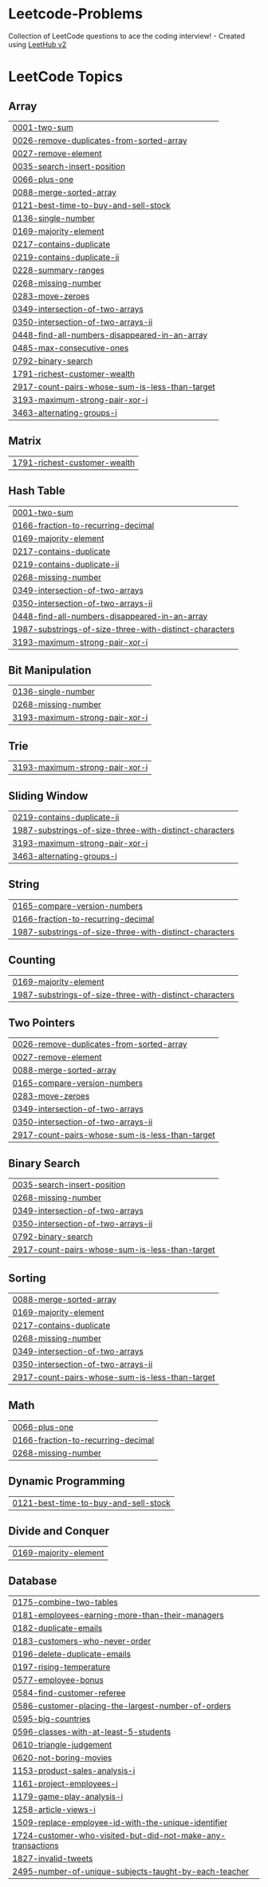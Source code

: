 # Leetcode-Problems
Collection of LeetCode questions to ace the coding interview! - Created using [LeetHub v2](https://github.com/arunbhardwaj/LeetHub-2.0)

<!---LeetCode Topics Start-->
# LeetCode Topics
## Array
|  |
| ------- |
| [0001-two-sum](https://github.com/Om-252003/Leetcode-Problems/tree/master/0001-two-sum) |
| [0026-remove-duplicates-from-sorted-array](https://github.com/Om-252003/Leetcode-Problems/tree/master/0026-remove-duplicates-from-sorted-array) |
| [0027-remove-element](https://github.com/Om-252003/Leetcode-Problems/tree/master/0027-remove-element) |
| [0035-search-insert-position](https://github.com/Om-252003/Leetcode-Problems/tree/master/0035-search-insert-position) |
| [0066-plus-one](https://github.com/Om-252003/Leetcode-Problems/tree/master/0066-plus-one) |
| [0088-merge-sorted-array](https://github.com/Om-252003/Leetcode-Problems/tree/master/0088-merge-sorted-array) |
| [0121-best-time-to-buy-and-sell-stock](https://github.com/Om-252003/Leetcode-Problems/tree/master/0121-best-time-to-buy-and-sell-stock) |
| [0136-single-number](https://github.com/Om-252003/Leetcode-Problems/tree/master/0136-single-number) |
| [0169-majority-element](https://github.com/Om-252003/Leetcode-Problems/tree/master/0169-majority-element) |
| [0217-contains-duplicate](https://github.com/Om-252003/Leetcode-Problems/tree/master/0217-contains-duplicate) |
| [0219-contains-duplicate-ii](https://github.com/Om-252003/Leetcode-Problems/tree/master/0219-contains-duplicate-ii) |
| [0228-summary-ranges](https://github.com/Om-252003/Leetcode-Problems/tree/master/0228-summary-ranges) |
| [0268-missing-number](https://github.com/Om-252003/Leetcode-Problems/tree/master/0268-missing-number) |
| [0283-move-zeroes](https://github.com/Om-252003/Leetcode-Problems/tree/master/0283-move-zeroes) |
| [0349-intersection-of-two-arrays](https://github.com/Om-252003/Leetcode-Problems/tree/master/0349-intersection-of-two-arrays) |
| [0350-intersection-of-two-arrays-ii](https://github.com/Om-252003/Leetcode-Problems/tree/master/0350-intersection-of-two-arrays-ii) |
| [0448-find-all-numbers-disappeared-in-an-array](https://github.com/Om-252003/Leetcode-Problems/tree/master/0448-find-all-numbers-disappeared-in-an-array) |
| [0485-max-consecutive-ones](https://github.com/Om-252003/Leetcode-Problems/tree/master/0485-max-consecutive-ones) |
| [0792-binary-search](https://github.com/Om-252003/Leetcode-Problems/tree/master/0792-binary-search) |
| [1791-richest-customer-wealth](https://github.com/Om-252003/Leetcode-Problems/tree/master/1791-richest-customer-wealth) |
| [2917-count-pairs-whose-sum-is-less-than-target](https://github.com/Om-252003/Leetcode-Problems/tree/master/2917-count-pairs-whose-sum-is-less-than-target) |
| [3193-maximum-strong-pair-xor-i](https://github.com/Om-252003/Leetcode-Problems/tree/master/3193-maximum-strong-pair-xor-i) |
| [3463-alternating-groups-i](https://github.com/Om-252003/Leetcode-Problems/tree/master/3463-alternating-groups-i) |
## Matrix
|  |
| ------- |
| [1791-richest-customer-wealth](https://github.com/Om-252003/Leetcode-Problems/tree/master/1791-richest-customer-wealth) |
## Hash Table
|  |
| ------- |
| [0001-two-sum](https://github.com/Om-252003/Leetcode-Problems/tree/master/0001-two-sum) |
| [0166-fraction-to-recurring-decimal](https://github.com/Om-252003/Leetcode-Problems/tree/master/0166-fraction-to-recurring-decimal) |
| [0169-majority-element](https://github.com/Om-252003/Leetcode-Problems/tree/master/0169-majority-element) |
| [0217-contains-duplicate](https://github.com/Om-252003/Leetcode-Problems/tree/master/0217-contains-duplicate) |
| [0219-contains-duplicate-ii](https://github.com/Om-252003/Leetcode-Problems/tree/master/0219-contains-duplicate-ii) |
| [0268-missing-number](https://github.com/Om-252003/Leetcode-Problems/tree/master/0268-missing-number) |
| [0349-intersection-of-two-arrays](https://github.com/Om-252003/Leetcode-Problems/tree/master/0349-intersection-of-two-arrays) |
| [0350-intersection-of-two-arrays-ii](https://github.com/Om-252003/Leetcode-Problems/tree/master/0350-intersection-of-two-arrays-ii) |
| [0448-find-all-numbers-disappeared-in-an-array](https://github.com/Om-252003/Leetcode-Problems/tree/master/0448-find-all-numbers-disappeared-in-an-array) |
| [1987-substrings-of-size-three-with-distinct-characters](https://github.com/Om-252003/Leetcode-Problems/tree/master/1987-substrings-of-size-three-with-distinct-characters) |
| [3193-maximum-strong-pair-xor-i](https://github.com/Om-252003/Leetcode-Problems/tree/master/3193-maximum-strong-pair-xor-i) |
## Bit Manipulation
|  |
| ------- |
| [0136-single-number](https://github.com/Om-252003/Leetcode-Problems/tree/master/0136-single-number) |
| [0268-missing-number](https://github.com/Om-252003/Leetcode-Problems/tree/master/0268-missing-number) |
| [3193-maximum-strong-pair-xor-i](https://github.com/Om-252003/Leetcode-Problems/tree/master/3193-maximum-strong-pair-xor-i) |
## Trie
|  |
| ------- |
| [3193-maximum-strong-pair-xor-i](https://github.com/Om-252003/Leetcode-Problems/tree/master/3193-maximum-strong-pair-xor-i) |
## Sliding Window
|  |
| ------- |
| [0219-contains-duplicate-ii](https://github.com/Om-252003/Leetcode-Problems/tree/master/0219-contains-duplicate-ii) |
| [1987-substrings-of-size-three-with-distinct-characters](https://github.com/Om-252003/Leetcode-Problems/tree/master/1987-substrings-of-size-three-with-distinct-characters) |
| [3193-maximum-strong-pair-xor-i](https://github.com/Om-252003/Leetcode-Problems/tree/master/3193-maximum-strong-pair-xor-i) |
| [3463-alternating-groups-i](https://github.com/Om-252003/Leetcode-Problems/tree/master/3463-alternating-groups-i) |
## String
|  |
| ------- |
| [0165-compare-version-numbers](https://github.com/Om-252003/Leetcode-Problems/tree/master/0165-compare-version-numbers) |
| [0166-fraction-to-recurring-decimal](https://github.com/Om-252003/Leetcode-Problems/tree/master/0166-fraction-to-recurring-decimal) |
| [1987-substrings-of-size-three-with-distinct-characters](https://github.com/Om-252003/Leetcode-Problems/tree/master/1987-substrings-of-size-three-with-distinct-characters) |
## Counting
|  |
| ------- |
| [0169-majority-element](https://github.com/Om-252003/Leetcode-Problems/tree/master/0169-majority-element) |
| [1987-substrings-of-size-three-with-distinct-characters](https://github.com/Om-252003/Leetcode-Problems/tree/master/1987-substrings-of-size-three-with-distinct-characters) |
## Two Pointers
|  |
| ------- |
| [0026-remove-duplicates-from-sorted-array](https://github.com/Om-252003/Leetcode-Problems/tree/master/0026-remove-duplicates-from-sorted-array) |
| [0027-remove-element](https://github.com/Om-252003/Leetcode-Problems/tree/master/0027-remove-element) |
| [0088-merge-sorted-array](https://github.com/Om-252003/Leetcode-Problems/tree/master/0088-merge-sorted-array) |
| [0165-compare-version-numbers](https://github.com/Om-252003/Leetcode-Problems/tree/master/0165-compare-version-numbers) |
| [0283-move-zeroes](https://github.com/Om-252003/Leetcode-Problems/tree/master/0283-move-zeroes) |
| [0349-intersection-of-two-arrays](https://github.com/Om-252003/Leetcode-Problems/tree/master/0349-intersection-of-two-arrays) |
| [0350-intersection-of-two-arrays-ii](https://github.com/Om-252003/Leetcode-Problems/tree/master/0350-intersection-of-two-arrays-ii) |
| [2917-count-pairs-whose-sum-is-less-than-target](https://github.com/Om-252003/Leetcode-Problems/tree/master/2917-count-pairs-whose-sum-is-less-than-target) |
## Binary Search
|  |
| ------- |
| [0035-search-insert-position](https://github.com/Om-252003/Leetcode-Problems/tree/master/0035-search-insert-position) |
| [0268-missing-number](https://github.com/Om-252003/Leetcode-Problems/tree/master/0268-missing-number) |
| [0349-intersection-of-two-arrays](https://github.com/Om-252003/Leetcode-Problems/tree/master/0349-intersection-of-two-arrays) |
| [0350-intersection-of-two-arrays-ii](https://github.com/Om-252003/Leetcode-Problems/tree/master/0350-intersection-of-two-arrays-ii) |
| [0792-binary-search](https://github.com/Om-252003/Leetcode-Problems/tree/master/0792-binary-search) |
| [2917-count-pairs-whose-sum-is-less-than-target](https://github.com/Om-252003/Leetcode-Problems/tree/master/2917-count-pairs-whose-sum-is-less-than-target) |
## Sorting
|  |
| ------- |
| [0088-merge-sorted-array](https://github.com/Om-252003/Leetcode-Problems/tree/master/0088-merge-sorted-array) |
| [0169-majority-element](https://github.com/Om-252003/Leetcode-Problems/tree/master/0169-majority-element) |
| [0217-contains-duplicate](https://github.com/Om-252003/Leetcode-Problems/tree/master/0217-contains-duplicate) |
| [0268-missing-number](https://github.com/Om-252003/Leetcode-Problems/tree/master/0268-missing-number) |
| [0349-intersection-of-two-arrays](https://github.com/Om-252003/Leetcode-Problems/tree/master/0349-intersection-of-two-arrays) |
| [0350-intersection-of-two-arrays-ii](https://github.com/Om-252003/Leetcode-Problems/tree/master/0350-intersection-of-two-arrays-ii) |
| [2917-count-pairs-whose-sum-is-less-than-target](https://github.com/Om-252003/Leetcode-Problems/tree/master/2917-count-pairs-whose-sum-is-less-than-target) |
## Math
|  |
| ------- |
| [0066-plus-one](https://github.com/Om-252003/Leetcode-Problems/tree/master/0066-plus-one) |
| [0166-fraction-to-recurring-decimal](https://github.com/Om-252003/Leetcode-Problems/tree/master/0166-fraction-to-recurring-decimal) |
| [0268-missing-number](https://github.com/Om-252003/Leetcode-Problems/tree/master/0268-missing-number) |
## Dynamic Programming
|  |
| ------- |
| [0121-best-time-to-buy-and-sell-stock](https://github.com/Om-252003/Leetcode-Problems/tree/master/0121-best-time-to-buy-and-sell-stock) |
## Divide and Conquer
|  |
| ------- |
| [0169-majority-element](https://github.com/Om-252003/Leetcode-Problems/tree/master/0169-majority-element) |
## Database
|  |
| ------- |
| [0175-combine-two-tables](https://github.com/Om-252003/Leetcode-Problems/tree/master/0175-combine-two-tables) |
| [0181-employees-earning-more-than-their-managers](https://github.com/Om-252003/Leetcode-Problems/tree/master/0181-employees-earning-more-than-their-managers) |
| [0182-duplicate-emails](https://github.com/Om-252003/Leetcode-Problems/tree/master/0182-duplicate-emails) |
| [0183-customers-who-never-order](https://github.com/Om-252003/Leetcode-Problems/tree/master/0183-customers-who-never-order) |
| [0196-delete-duplicate-emails](https://github.com/Om-252003/Leetcode-Problems/tree/master/0196-delete-duplicate-emails) |
| [0197-rising-temperature](https://github.com/Om-252003/Leetcode-Problems/tree/master/0197-rising-temperature) |
| [0577-employee-bonus](https://github.com/Om-252003/Leetcode-Problems/tree/master/0577-employee-bonus) |
| [0584-find-customer-referee](https://github.com/Om-252003/Leetcode-Problems/tree/master/0584-find-customer-referee) |
| [0586-customer-placing-the-largest-number-of-orders](https://github.com/Om-252003/Leetcode-Problems/tree/master/0586-customer-placing-the-largest-number-of-orders) |
| [0595-big-countries](https://github.com/Om-252003/Leetcode-Problems/tree/master/0595-big-countries) |
| [0596-classes-with-at-least-5-students](https://github.com/Om-252003/Leetcode-Problems/tree/master/0596-classes-with-at-least-5-students) |
| [0610-triangle-judgement](https://github.com/Om-252003/Leetcode-Problems/tree/master/0610-triangle-judgement) |
| [0620-not-boring-movies](https://github.com/Om-252003/Leetcode-Problems/tree/master/0620-not-boring-movies) |
| [1153-product-sales-analysis-i](https://github.com/Om-252003/Leetcode-Problems/tree/master/1153-product-sales-analysis-i) |
| [1161-project-employees-i](https://github.com/Om-252003/Leetcode-Problems/tree/master/1161-project-employees-i) |
| [1179-game-play-analysis-i](https://github.com/Om-252003/Leetcode-Problems/tree/master/1179-game-play-analysis-i) |
| [1258-article-views-i](https://github.com/Om-252003/Leetcode-Problems/tree/master/1258-article-views-i) |
| [1509-replace-employee-id-with-the-unique-identifier](https://github.com/Om-252003/Leetcode-Problems/tree/master/1509-replace-employee-id-with-the-unique-identifier) |
| [1724-customer-who-visited-but-did-not-make-any-transactions](https://github.com/Om-252003/Leetcode-Problems/tree/master/1724-customer-who-visited-but-did-not-make-any-transactions) |
| [1827-invalid-tweets](https://github.com/Om-252003/Leetcode-Problems/tree/master/1827-invalid-tweets) |
| [2495-number-of-unique-subjects-taught-by-each-teacher](https://github.com/Om-252003/Leetcode-Problems/tree/master/2495-number-of-unique-subjects-taught-by-each-teacher) |
<!---LeetCode Topics End-->